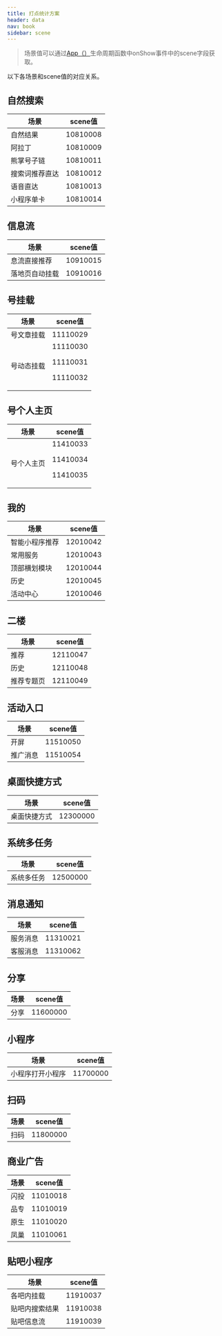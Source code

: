 ```yaml
---
title: 打点统计方案
header: data
nav: book
sidebar: scene
---
```

> 场景值可以通过<a href="http://smartprogram.baidu.com/docs/develop/framework/app_service_register/#App/">App（）</a>生命周期函数中onShow事件中的scene字段获取。

以下各场景和scene值的对应关系。

## 自然搜索

|场景|	scene值|
|---|---|
|自然结果|	10810008|
|阿拉丁|	10810009|
|熊掌号子链|10810011|
|搜索词推荐直达|	10810012|
|语音直达|	10810013|
|小程序单卡|	10810014|

## 信息流	

|场景|	scene值|
|---|---|
|息流直接推荐|	10910015|
|落地页自动挂载	|10910016|

## 号挂载 	

|场景|	scene值|
|---|---|
|号文章挂载	|11110029|
|号动态挂载	|11110030<p>11110031<p>11110032|
## 号个人主页	

|场景|	scene值|
|---|---|
|号个人主页	|11410033<p>11410034<p>11410035|
## 我的	

|场景|	scene值|
|---|---|
|智能小程序推荐|	12010042|
|常用服务|	12010043|
|顶部横划模块|	12010044|
|历史|	12010045|
|活动中心|	12010046|
## 二楼	

|场景|	scene值|
|---|---|
|推荐|	12110047|
|历史|	12110048|
|推荐专题页|	12110049|
## 活动入口	


|场景|	scene值|
|---|---|
|开屏	|11510050|
|推广消息|	11510054|

## 桌面快捷方式	 

|场景|	scene值|
|---|---|
|桌面快捷方式|	12300000|

## 系统多任务	

|场景|	scene值|
|---|---|
|系统多任务|	12500000|
## 消息通知	

|场景|	scene值|
|---|---|
|服务消息|	11310021|
|客服消息|	11310062|
## 分享	

|场景|	scene值|
|---|---|
|分享|	11600000|
## 小程序	

|场景|	scene值|
|---|---|
|小程序打开小程序|11700000|
## 扫码	

|场景|	scene值|
|---|---|
|扫码|	11800000|
## 商业广告	

|场景|	scene值|
|---|---|
|闪投|	11010018|
|品专|	11010019|
|原生	|11010020|
|凤巢|	11010061|
## 贴吧小程序	

|场景|	scene值|
|---|---|
|各吧内挂载|	11910037|
|贴吧内搜索结果|	11910038|
|贴吧信息流|	11910039|

